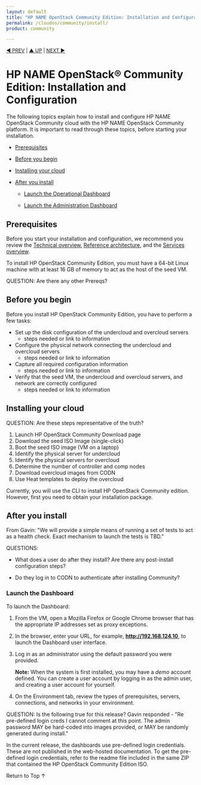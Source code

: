 ```yaml
---
layout: default
title: "HP NAME OpenStack Community Edition: Installation and Configuration"
permalink: /cloudos/community/install/
product: community

---
```



<p style="font-size: small;"> <a href="/cloudos/community/">&#9664; PREV</a> | <a href="/cloudos/community/">&#9650; UP</a> | <a href="/cloudos/community/">NEXT &#9654;</a> </p>

# HP NAME OpenStack&reg; Community Edition: Installation and Configuration
The following topics explain how to install and configure HP NAME OpenStack Community cloud with the HP NAME OpenStack Community platform. It is important to read through these topics, before starting your installation.

* [Prerequisites](#prerequisites)

* [Before you begin](#before-you-begin)

* [Installing your cloud](#installing-your-cloud)

* [After you install](#after-you-install)

  * [Launch the Operational Dashboard](#launch-the-operational-dashboard)

  * [Launch the Administration Dashboard](#launch-the-administration-dashboard)

## Prerequisites

Before you start your installation and configuration, we recommend you review the [Technical overview](/cloudos/community/technical-overview), [Reference architecture](/cloudsos/community/reference-archtecture), and the [Services overview](/cloudos/community/services/overview).

To install HP OpenStack Community Edition, you must have a 64-bit Linux machine with at least 16 GB of memory to act as the host of the seed VM.

QUESTION: Are there any other Prereqs?

## Before you begin

Before you install HP OpenStack Community Edition, you have to perform a few tasks:

- Set up the disk configuration of the undercloud and overcloud servers
    - steps needed or link to information
- Configure the physical network connecting the undercloud and overcloud servers
    - steps needed or link to information
- Capture all required configuration information
    - steps needed or link to information
- Verify that the seed VM, the undercloud and overcloud servers, and network are correctly configured
    - steps needed or link to information

## Installing your cloud

QUESTION: Are these steps representative of the truth?

1. Launch HP OpenStack Community Download page
2. Download the seed ISO Image (single-click)
3. Boot the seed ISO image (VM on a laptop)
4. Identify the physical server for undercloud
5. Identify the physical servers for overcloud
6. Determine the number of controller and comp nodes
7. Download overcloud images from CODN
8. Use Heat templates to deploy the overcloud


Currently, you will use the CLI to install HP OpenStack Community edition. However, first you need to obtain your installation package. 
<!-- To do this:

1. step one
2. step two
3. step three
4. ...

Now that you have your installation package, follow the steps below to install HP OpenStack Community Edition.

1. Installation steps needed...
-->

## After you install

From Gavin: "We will provide a simple means of running a set of tests to act as a health check. Exact mechanism to launch the tests is TBD."

QUESTIONS:

- What does a user do after they install? Are there any post-install configuration steps?

- Do they log in to CODN to authenticate after installing Community?


### Launch the Dashboard

To launch the Dashboard:

1. From the VM, open a Mozilla Firefox or Google Chrome browser that has the appropriate IP addresses set as proxy exceptions.

2. In the browser, enter your URL, for example, **http://192.168.124.10**, to launch the Dashboard user interface.

3. Log in as an administrator using the default password you were provided.

	**Note:** When the system is first installed, you may have a *demo* account defined. You can create a user account by logging in as the admin user, and creating a user account for yourself. 

4. On the Environment tab, review the types of prerequisites, servers, connections, and networks in your environment.

QUESTION: Is the following true for this release? Gavin responded - "Re pre-defined login creds I cannot comment at this point. The admin password MAY be hard-coded into images provided, or MAY be randomly generated during install."

In the current release, the dashboards use pre-defined login credentials. These are not published in the web-hosted documentation. To get the pre-defined login credentials, refer to the readme file included in the same ZIP that contained the HP OpenStack Community Edition ISO. 


<a href="#top" style="padding:14px 0px 14px 0px; text-decoration: none;"> Return to Top &#8593; </a>
